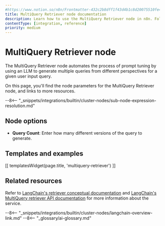 ```yaml
---
#https://www.notion.so/n8n/Frontmatter-432c2b8dff1f43d4b1c8d20075510fe4
title: MultiQuery Retriever node documentation
description: Learn how to use the MultiQuery Retriever node in n8n. Follow technical documentation to integrate MultiQuery Retriever node into your workflows.
contentType: [integration, reference]
priority: medium
---
```


# MultiQuery Retriever node

The MultiQuery Retriever node automates the process of prompt tuning by using an LLM to generate multiple queries from different perspectives for a given user input query.

On this page, you'll find the node parameters for the MultiQuery Retriever node, and links to more resources.

--8<-- "_snippets/integrations/builtin/cluster-nodes/sub-node-expression-resolution.md"

## Node options

* **Query Count**: Enter how many different versions of the query to generate.

## Templates and examples

<!-- see https://www.notion.so/n8n/Pull-in-templates-for-the-integrations-pages-37c716837b804d30a33b47475f6e3780 -->
[[ templatesWidget(page.title, 'multiquery-retriever') ]]

## Related resources

Refer to [LangChain's retriever conceptual documentation](https://js.langchain.com/docs/concepts/retrievers) and [LangChain's MultiQuery retriever API documentation](https://v03.api.js.langchain.com/classes/langchain.retrievers_multi_query.MultiQueryRetriever.html) for more information about the service.

--8<-- "_snippets/integrations/builtin/cluster-nodes/langchain-overview-link.md"
--8<-- "_glossary/ai-glossary.md"
